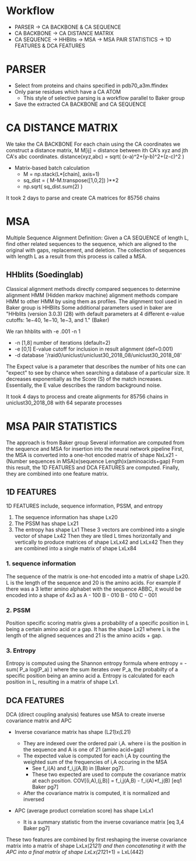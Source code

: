 # Workflow

* PARSER -> CA BACKBONE & CA SEQUENCE 
* CA BACKBONE -> CA DISTANCE MATRIX 
* CA SEQUENCE -> HHBlits -> MSA -> MSA PAIR STATISTICS -> 1D FEATURES & DCA FEATURES

# PARSER
* Select from proteins and chains specified in pdb70_a3m.ffindex
* Only parse residues which have a CA ATOM
	* This style of selective parsing is a workflow parallel to Baker group
* Save the extracted CA BACKBONE and CA SEQUENCE

# CA DISTANCE MATRIX 
We take the CA BACKBONE 
For each chain using the CA coordinates we construct a distance matrix, M
M[ij] = distance between ith CA's xyz and jth CA's abc coordinates. distance(xyz,abc) = sqrt( (x-a)^2+(y-b)^2+(z-c)^2 )

* Matrix-based batch calculation
	* M = np.stack(L*[chain], axis=1)
	* sq_dist = ( M-M.transpose([1,0,2]) )**2
	* np.sqrt( sq_dist.sum(2) )

It took 2 days to parse and create CA matrices for 85756 chains

# MSA

Multiple Sequence Alignment 
Definition: Given a CA SEQUENCE of length L, find other related sequences to the sequence, which are aligned to the original with gaps, replacement, and deletion. The collection of sequences with length L as a result from this process is called a MSA.

## HHblits (Soedinglab)
Classical alignment methods directly compared sequences to determine alignment
HMM (Hidden markov machine) alignment methods compare HMM to other HMM by using them as profiles.
The alignment tool used in Baker group is HHBlits
Some additional parameters used in baker are "HHblits (version 3.0.3) (28) with default parameters at 4 different e-value cutoffs: 1e−40, 1e−10, 1e−3, and 1." (Baker)

We ran hhblits with -e .001 -n 1
* -n     [1,8]   number of iterations (default=2)
* -e     [0,1]   E-value cutoff for inclusion in result alignment (def=0.001)
* -d database '/raid0/uniclust/uniclust30_2018_08/uniclust30_2018_08' 

The Expect value is a parameter that describes the number of hits one can "expect" to see by chance when searching a database of a particular size. It decreases exponentially as the Score (S) of the match increases. Essentially, the E value describes the random background noise.

It took 4 days to process and create alignments for 85756 chains in uniclust30_2018_08 with 64 separate processes

# MSA PAIR STATISTICS
The approach is from Baker group
Several information are computed from the sequence and MSA for insertion into the neural network pipeline
First, the MSA is converted into a one-hot encoded matrix of shape NxLx21 - (Number sequences in MSA)x(sequence Length)x(aminoacids+gap)
From this result, the 1D FEATURES and DCA FEATURES are computed.
Finally, they are combined into one feature matrix.

## 1D FEATURES
1D FEATURES include, sequence information, PSSM, and entropy
1. The sequence information has shape Lx20
2. The PSSM has shape Lx21
3. The entropy has shape Lx1
These 3 vectors are combined into a single vector of shape Lx42
Then they are tiled L times horizontally and vertically to produce matrices of shape LxLx42 and LxLx42
Then they are combined into a single matrix of shape LxLx84

### 1. sequence information
The sequence of the matrix is one-hot encoded into a matrix of shape Lx20. L is the length of the sequence and 20 is the amino acids.
For example if there was a 3 letter amino alphabet with the sequence ABBC, it would be encoded into a shape of 4x3 as
A - 100
B - 010
B - 010
C - 001

### 2. PSSM
Position specific scoring matrix gives a probability of a specific position in L being a certain amino acid or a gap.
It has the shape Lx21 where L is the length of the aligned sequences and 21 is the amino acids + gap.

### 3. Entropy
Entropy is computed using the Shannon entropy formula where entropy = - sum( P_a log(P_a) ) where the sum iterates over P_a, the probabilty of a specific position being an amino acid a.
Entropy is calculated for each position in L, resulting in a matrix of shape Lx1.

## DCA FEATURES
DCA (direct coupling analysis) features use MSA to create inverse covariance matrix and APC 
* Inverse covariance matrix has shape (L*21)x(L*21) 
	* They are indexed over the ordered pair i,A. where i is the position in the sequence and A is one of 21 (amino acid+gap)
	* The expected value is computed for each i,A by counting the weighted sum of the frequencies of i,A occuring in the MSA
		* See f_i(A) and f_i,j(A,B) in [Baker pg7].
		* These two expected are used to compute the covariance matrix at each position. COV[(i,A),(j,B)] = f_i,j(A,B) - f_i(A)*f_j(B) [eq1 Baker pg7]
	* After the covariance matrix is computed, it is normalized and inversed

* APC (average product correlation score) has shape LxLx1
	* It is a summary statistic from the inverse covariance matrix [eq 3,4 Baker pg7]

These two features are combined by first reshaping the inverse covariance matrix into a matrix of shape LxLx(21*21) and then concatenating it with the APC into a final matrix of shape LxLx(21*21+1) =  LxL(442)
